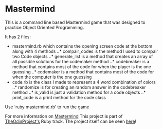 # Mastermind

This is a command line based Mastermind game that was designed to practice Object Oriented Programming.

It has 2 files:
* mastermind.rb which contains the opening screen code at the bottom along with 4 methods
..* compair_codes is the method I used to compair two Code objects
..* generate_list is a method that creates an array of all possible solutions for the codemaker method
..* codebreaker is a method that contains most of the code for when the player is the one guessing
..* codemaker is a method that contains most of the code for when the computer is the one guessing
* code.rb is the class I made to represent a 4 word combination of colors
..* randomize is for creating an random answer in the codebreaker method
..* is_valid is just a validation method for a code objects
..* print_code is a print method for the code class

Use 'ruby mastermind.rb' to run the game

For more information on [Mastermind](https://en.wikipedia.org/wiki/Mastermind_(board_game))
This project is part of [TheOdinProject's](http://www.theodinproject.com) Ruby track.
The project itself can be seen [here](https://www.theodinproject.com/courses/ruby-programming/lessons/oop?ref=lnav)!
